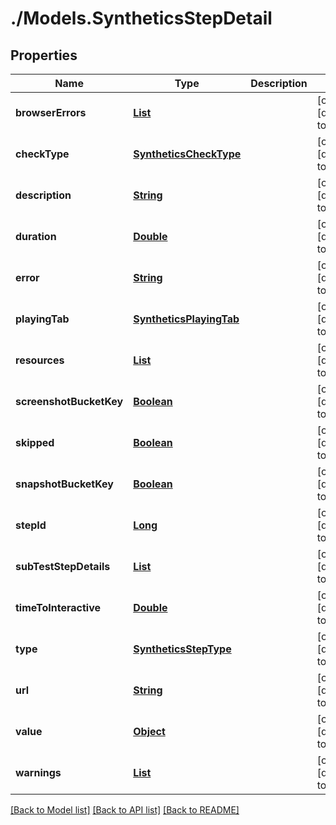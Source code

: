 # ./Models.SyntheticsStepDetail
## Properties

Name | Type | Description | Notes
------------ | ------------- | ------------- | -------------
**browserErrors** | [**List**][1] |  | [optional] [default to null]
**checkType** | [**SyntheticsCheckType**][2] |  | [optional] [default to null]
**description** | [**String**][3] |  | [optional] [default to null]
**duration** | [**Double**][4] |  | [optional] [default to null]
**error** | [**String**][3] |  | [optional] [default to null]
**playingTab** | [**SyntheticsPlayingTab**][5] |  | [optional] [default to null]
**resources** | [**List**][6] |  | [optional] [default to null]
**screenshotBucketKey** | [**Boolean**][7] |  | [optional] [default to null]
**skipped** | [**Boolean**][7] |  | [optional] [default to null]
**snapshotBucketKey** | [**Boolean**][7] |  | [optional] [default to null]
**stepId** | [**Long**][8] |  | [optional] [default to null]
**subTestStepDetails** | [**List**][9] |  | [optional] [default to null]
**timeToInteractive** | [**Double**][4] |  | [optional] [default to null]
**type** | [**SyntheticsStepType**][10] |  | [optional] [default to null]
**url** | [**String**][3] |  | [optional] [default to null]
**value** | [**Object**][11] |  | [optional] [default to null]
**warnings** | [**List**][12] |  | [optional] [default to null]

[[Back to Model list]][13] [[Back to API list]][14] [[Back to README]][15]

[1]: SyntheticsBrowserError.md
[2]: SyntheticsCheckType.md
[3]: string.md
[4]: double.md
[5]: SyntheticsPlayingTab.md
[6]: SyntheticsResource.md
[7]: boolean.md
[8]: long.md
[9]: SyntheticsStepDetail.md
[10]: SyntheticsStepType.md
[11]: .md
[12]: SyntheticsStepDetail_warnings.md
[13]: ../README.md#documentation-for-models
[14]: ../README.md#documentation-for-api-endpoints
[15]: ../README.md
